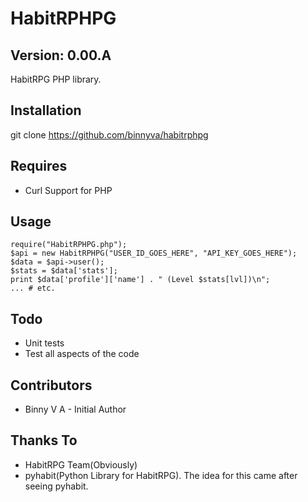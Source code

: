 # HabitRPHPG
 
## Version: 0.00.A

HabitRPG PHP library.

## Installation

git clone https://github.com/binnyva/habitrphpg

## Requires

* Curl Support for PHP

## Usage

    require("HabitRPHPG.php");
	$api = new HabitRPHPG("USER_ID_GOES_HERE", "API_KEY_GOES_HERE");
	$data = $api->user();
	$stats = $data['stats'];
	print $data['profile']['name'] . " (Level $stats[lvl])\n";
    ... # etc.

## Todo

* Unit tests
* Test all aspects of the code

## Contributors

* Binny V A - Initial Author

## Thanks To

* HabitRPG Team(Obviously)
* pyhabit(Python Library for HabitRPG). The idea for this came after seeing pyhabit.